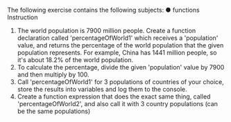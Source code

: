 The following exercise contains the following subjects:
● functions
Instruction
1. The world population is 7900 million people. Create
a function declaration called 'percentageOfWorld1'
which receives a 'population' value, and returns the
percentage of the world population that the given
population represents. For example, China has
1441 million people, so it's about 18.2% of the world
population.
2. To calculate the percentage, divide the given
'population' value by 7900 and then multiply by 100.
3. Call 'percentageOfWorld1' for 3 populations of
countries of your choice, store the results into
variables and log them to the console.
4. Create a function expression that does the exact
same thing, called 'percentageOfWorld2', and also
call it with 3 country populations (can be the same
populations)